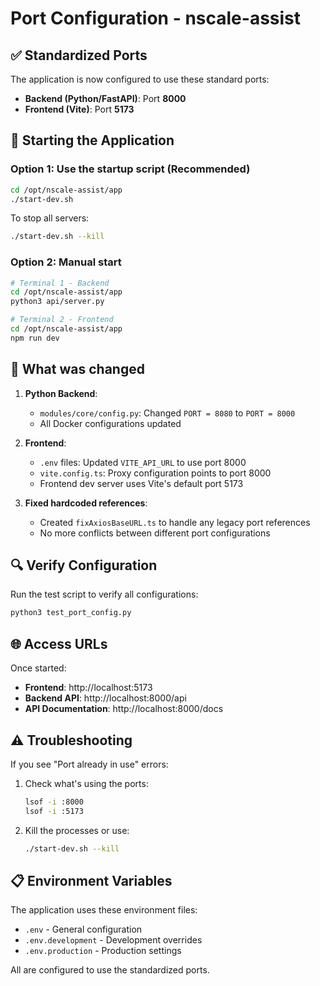 # Port Configuration - nscale-assist

## ✅ Standardized Ports

The application is now configured to use these standard ports:

- **Backend (Python/FastAPI)**: Port **8000**
- **Frontend (Vite)**: Port **5173**

## 🚀 Starting the Application

### Option 1: Use the startup script (Recommended)
```bash
cd /opt/nscale-assist/app
./start-dev.sh
```

To stop all servers:
```bash
./start-dev.sh --kill
```

### Option 2: Manual start
```bash
# Terminal 1 - Backend
cd /opt/nscale-assist/app
python3 api/server.py

# Terminal 2 - Frontend
cd /opt/nscale-assist/app
npm run dev
```

## 📝 What was changed

1. **Python Backend**:
   - `modules/core/config.py`: Changed `PORT = 8080` to `PORT = 8000`
   - All Docker configurations updated

2. **Frontend**:
   - `.env` files: Updated `VITE_API_URL` to use port 8000
   - `vite.config.ts`: Proxy configuration points to port 8000
   - Frontend dev server uses Vite's default port 5173

3. **Fixed hardcoded references**:
   - Created `fixAxiosBaseURL.ts` to handle any legacy port references
   - No more conflicts between different port configurations

## 🔍 Verify Configuration

Run the test script to verify all configurations:
```bash
python3 test_port_config.py
```

## 🌐 Access URLs

Once started:
- **Frontend**: http://localhost:5173
- **Backend API**: http://localhost:8000/api
- **API Documentation**: http://localhost:8000/docs

## ⚠️ Troubleshooting

If you see "Port already in use" errors:

1. Check what's using the ports:
   ```bash
   lsof -i :8000
   lsof -i :5173
   ```

2. Kill the processes or use:
   ```bash
   ./start-dev.sh --kill
   ```

## 📋 Environment Variables

The application uses these environment files:
- `.env` - General configuration
- `.env.development` - Development overrides
- `.env.production` - Production settings

All are configured to use the standardized ports.